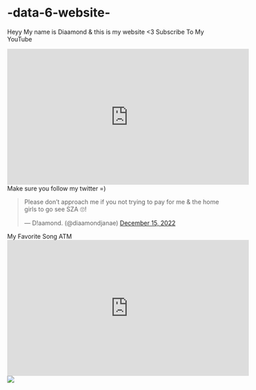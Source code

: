 # -data-6-website-
Heyy My name is Diaamond & this is my website <3 Subscribe To My YouTube
<iframe width="560" height="315" src="https://www.youtube.com/embed/4m0k5ppIhXU" title="YouTube video player" frameborder="0" allow="accelerometer; autoplay; clipboard-write; encrypted-media; gyroscope; picture-in-picture; web-share" allowfullscreen></iframe>
Make sure you follow my twitter =)
<blockquote class="twitter-tweet"><p lang="en" dir="ltr">Please don’t approach me if you not trying to pay for me &amp; the home girls to go see SZA 🙄!</p>&mdash; D!aamond. (@diaamondjanae) <a href="https://twitter.com/diaamondjanae/status/1603455787451699200?ref_src=twsrc%5Etfw">December 15, 2022</a></blockquote> <script async src="https://platform.twitter.com/widgets.js" charset="utf-8"></script>
My Favorite Song ATM 
<iframe width="560" height="315" src="https://www.youtube.com/embed/Sv5yCzPCkv8" title="YouTube video player" frameborder="0" allow="accelerometer; autoplay; clipboard-write; encrypted-media; gyroscope; picture-in-picture; web-share" allowfullscreen></iframe>

<img src="BossyFineBanteng-max-1mb">

